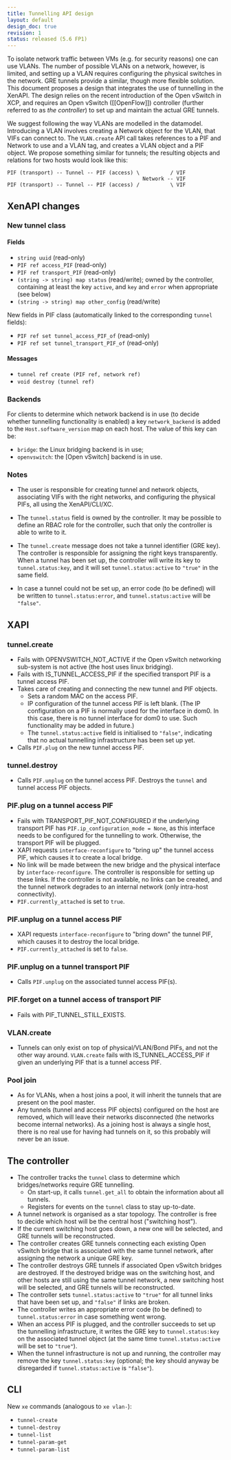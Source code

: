 ```yaml
---
title: Tunnelling API design
layout: default
design_doc: true
revision: 1
status: released (5.6 FP1)
---
```


To isolate network traffic between VMs (e.g. for security reasons) one can use
VLANs. The number of possible VLANs on a network, however, is limited, and
setting up a VLAN requires configuring the physical switches in the network.
GRE tunnels provide a similar, though more flexible solution. This document
proposes a design that integrates the use of tunnelling in the XenAPI. The
design relies on the recent introduction of the Open vSwitch in XCP, and
requires an Open vSwitch ([[OpenFlow]]) controller (further referred to as
_the controller_) to set up and maintain the actual GRE tunnels.

We suggest following the way VLANs are modelled in the datamodel. Introducing a
VLAN involves creating a Network object for the VLAN, that VIFs can connect to.
The `VLAN.create` API call takes references to a PIF and Network to use and a
VLAN tag, and creates a VLAN object and a PIF object. We propose something
similar for tunnels; the resulting objects and relations for two hosts would
look like this:

    PIF (transport) -- Tunnel -- PIF (access) \          / VIF
                                                Network -- VIF
    PIF (transport) -- Tunnel -- PIF (access) /          \ VIF


XenAPI changes
--------------

### New tunnel class

#### Fields

* `string uuid` (read-only)
* `PIF ref access_PIF` (read-only)
* `PIF ref transport_PIF` (read-only)
* `(string -> string) map status` (read/write); owned by the controller, containing at least the
  key `active`, and `key` and `error` when appropriate (see below)
* `(string -> string) map other_config` (read/write)

New fields in PIF class (automatically linked to the corresponding `tunnel`
fields):

* `PIF ref set tunnel_access_PIF_of` (read-only)
* `PIF ref set tunnel_transport_PIF_of` (read-only)

#### Messages

* `tunnel ref create (PIF ref, network ref)`
* `void destroy (tunnel ref)`

### Backends

For clients to determine which network backend is in use (to decide whether
tunnelling functionality is enabled) a key `network_backend` is added to the
`Host.software_version` map on each host. The value of this key can be:

* `bridge`: the Linux bridging backend is in use;
* `openvswitch`: the [Open vSwitch] backend is in use.

### Notes

* The user is responsible for creating tunnel and network objects, associating
  VIFs with the right networks, and configuring the physical PIFs, all using
  the XenAPI/CLI/XC.

* The `tunnel.status` field is owned by the controller. It
  may be possible to define an RBAC role for the controller, such that only the
  controller is able to write to it.

* The `tunnel.create` message does not take
  a tunnel identifier (GRE key). The controller is responsible for assigning
  the right keys transparently. When a tunnel has been set up, the controller
  will write its key to `tunnel.status:key`, and it will set
  `tunnel.status:active` to `"true"` in the same field.

* In case a tunnel could
  not be set up, an error code (to be defined) will be written to
  `tunnel.status:error`, and `tunnel.status:active` will be `"false"`.

XAPI
----

### tunnel.create

* Fails with OPENVSWITCH_NOT_ACTIVE if the Open vSwitch networking sub-system
  is not active (the host uses linux bridging).
* Fails with IS_TUNNEL_ACCESS_PIF if the specified transport PIF is a tunnel access PIF.
* Takes care of creating and connecting the new tunnel and PIF objects.
  * Sets a random MAC on the access PIF.
  * IP configuration of the tunnel
    access PIF is left blank. (The IP configuration on a PIF is normally used for
    the interface in dom0. In this case, there is no tunnel interface for dom0 to
    use. Such functionality may be added in future.)
  * The `tunnel.status:active`
    field is initialised to `"false"`, indicating that no actual tunnelling
    infrastructure has been set up yet.
* Calls `PIF.plug` on the new tunnel access PIF.

### tunnel.destroy

* Calls `PIF.unplug` on the tunnel access PIF.  Destroys the `tunnel` and
  tunnel access PIF objects.

### PIF.plug on a tunnel access PIF

* Fails with TRANSPORT_PIF_NOT_CONFIGURED if the underlying transport PIF has
  `PIF.ip_configuration_mode = None`, as this interface needs to be configured
  for the tunnelling to work. Otherwise, the transport PIF will be plugged.
* XAPI requests `interface-reconfigure` to "bring up" the tunnel access PIF,
  which causes it to create a local bridge.
* No link will be made between the
  new bridge and the physical interface by `interface-reconfigure`. The
  controller is responsible for setting up these links. If the controller is
  not available, no links can be created, and the tunnel network degrades to an
  internal network (only intra-host connectivity).
* `PIF.currently_attached` is set to `true`.

### PIF.unplug on a tunnel access PIF

* XAPI requests `interface-reconfigure` to "bring down" the tunnel PIF, which
  causes it to destroy the local bridge.
* `PIF.currently_attached` is set to `false`.

### PIF.unplug on a tunnel transport PIF

* Calls `PIF.unplug` on the associated tunnel access PIF(s).

### PIF.forget on a tunnel access of transport PIF

* Fails with PIF_TUNNEL_STILL_EXISTS.

### VLAN.create

* Tunnels can only exist on top of physical/VLAN/Bond PIFs, and not the other
  way around. `VLAN.create` fails with IS_TUNNEL_ACCESS_PIF if given an
  underlying PIF that is a tunnel access PIF.

### Pool join

* As for VLANs, when a host joins a pool, it will inherit the tunnels that are
  present on the pool master.
* Any tunnels (tunnel and access PIF objects)
  configured on the host are removed, which will leave their networks
  disconnected (the networks become internal networks). As a joining host is
  always a single host, there is no real use for having had tunnels on it, so
  this probably will never be an issue.

The controller
--------------

* The controller tracks the `tunnel` class to determine which bridges/networks
  require GRE tunnelling.
  * On start-up, it calls `tunnel.get_all` to obtain the information about all
    tunnels.
  * Registers for events on the `tunnel` class to stay up-to-date.
* A tunnel network is organised as a star topology. The controller is free to
  decide which host will be the central host ("switching host").
* If the
  current switching host goes down, a new one will be selected, and GRE tunnels
  will be reconstructed.
* The controller creates GRE tunnels connecting each
  existing Open vSwitch bridge that is associated with the same tunnel network,
  after assigning the network a unique GRE key.
* The controller destroys GRE
  tunnels if associated Open vSwitch bridges are destroyed. If the destroyed
  bridge was on the switching host, and other hosts are still using the same
  tunnel network, a new switching host will be selected, and GRE tunnels will
  be reconstructed.
* The controller sets `tunnel.status:active` to `"true"` for
  all tunnel links that have been set up, and `"false"` if links are broken.
* The controller writes an appropriate error code (to be defined) to
  `tunnel.status:error` in case something went wrong.
* When an access PIF is
  plugged, and the controller succeeds to set up the tunnelling infrastructure,
  it writes the GRE key to `tunnel.status:key` on the associated tunnel object
  (at the same time `tunnel.status:active` will be set to `"true"`).
* When the
  tunnel infrastructure is not up and running, the controller may remove the
  key `tunnel.status:key` (optional; the key should anyway be disregarded if
  `tunnel.status:active` is `"false"`).

CLI
---

New `xe` commands (analogous to `xe vlan-`):
* `tunnel-create`
* `tunnel-destroy`
* `tunnel-list`
* `tunnel-param-get`
* `tunnel-param-list`

